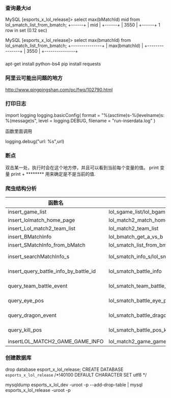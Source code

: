 ### 查询最大id
MySQL [esports_x_lol_release]> select max(bMatchId) mid from lol_smatch_list_from_bmatch;
+------+
| mid  |
+------+
| 3550 |
+------+
1 row in set (0.12 sec)

MySQL [esports_x_lol_release]> select max(bmatchId) from lol_smatch_list_from_bmatch;
+---------------+
| max(bmatchId) |
+---------------+
|          3550 |
+---------------+

###
apt-get install python-bs4
pip install requests

### 阿里云可能出问题的地方
http://www.qingpingshan.com/pc/fwq/102790.html

### 打印日志
import logging
logging.basicConfig(
    format = "%(asctime)s-%(levelname)s: %(message)s",
    level = logging.DEBUG,
    filename = "run-inserdata.log"
)

函数里面调用

logging.debug("url: %s",url)

### 断点
双击某一处，执行时会在这个地方停，并且可以看到当前每个变量的值。
print 变量
print + ******** 用来确定是不是当前的值.

### 爬虫结构分析 

函数名 | 数据表 | 备注
--- | --- | ----
insert_game_list | lol_sgame_list/lol_bgame_list | gamelist.json
insert_lolmatch_home_page | lol_match2_match_homepage/_bmatch_list | 
insert_Lol_match2_team_list | lol_match2_team_list | lol_match2_team_list
insert_BMatchInfo | lol_bmatch_get_a_vs_b | searchBMatchInfo.php?page= & pagesize= &
insert_SMatchInfo_from_bMatch | lol_smatch_list_from_bmatch | searchSMatchList.php
insert_searchMatchInfo_s | lol_smatch_info_s/lol_smatch_info_s_smatch_member/lol_smatch_info_s_battle_info | SELECT sMatchId from  lol_smatch_list_from_bmatch//lol/match/apis/searchMatchInfo_s.php?
insert_query_battle_info_by_battle_id| lol_smatch_battle_info | select from lol_smatch_info_s/lol/livedata/?p0=1&p1=searchData&req_type=query_battle_info_by_battle_id
query_team_battle_event | lol_smatch_team_battle_event | select from lol_smatch_battle_info_room/lol/livedata/?p0=1&p1=searchData&req_type=query_team_battle_event
query_eye_pos | lol_smatch_battle_eye_pos |select from lol_smatch_battle_info_room /lol/livedata/?p0=1&p1=searchData&req_type=query_eye_pos&source=vod
query_dragon_event|lol_smatch_battle_dragon_event | lol_smatch_battle_info_room/lol/livedata/?p0=1&p1=searchData&req_type=query_dragon_event
query_kill_pos |lol_smatch_battle_pos_kill /lol_smatch_battle_pos_dead| lol_smatch_battle_info_room/lol/livedata/?p0=1&p1=searchData&req_type=query_kill_pos
insertLOL_MATCH2_GAME_GAME_INFO | lol_match2_game_game_baseinfo| lpl.qq.com/web201612/data/LOL_MATCH2_GAME_GAME


### 创建数据库
drop database esport_x_lol_release;
CREATE DATABASE `esports_x_lol_release` /*!40100 DEFAULT CHARACTER SET utf8 */

mysqldump esports_x_lol_dev -uroot -p --add-drop-table | mysql esports_x_lol_release -uroot -p
